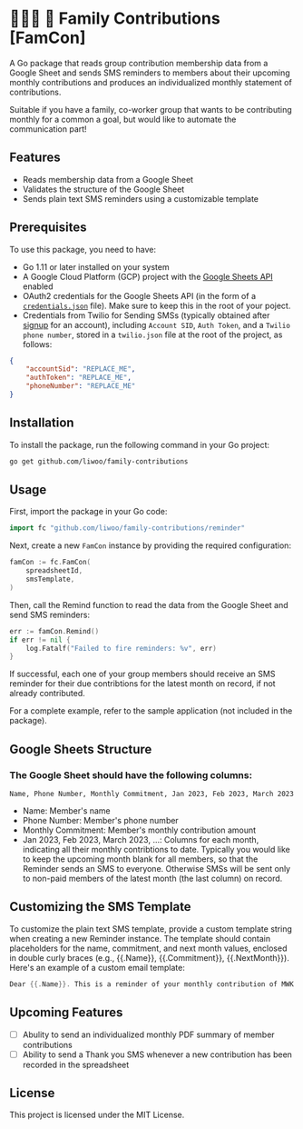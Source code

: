 # 👨‍👩‍👦 📲 Family Contributions [FamCon]
A Go package that reads group contribution membership data from a Google Sheet and sends SMS reminders to members about their upcoming monthly contributions and produces an individualized monthly statement of contributions.

Suitable if you have a family, co-worker group that wants to be contributing monthly for a common a goal, but would like to automate the communication part!

## Features

- Reads membership data from a Google Sheet
- Validates the structure of the Google Sheet
- Sends plain text SMS reminders using a customizable template

## Prerequisites

To use this package, you need to have:

- Go 1.11 or later installed on your system
- A Google Cloud Platform (GCP) project with the [Google Sheets API](https://developers.google.com/sheets/api/guides/concepts) enabled
- OAuth2 credentials for the Google Sheets API (in the form of a [`credentials.json`](https://console.cloud.google.com/apis/credentials) file). Make sure to keep this in the root of your poject.
- Credentials from Twilio for Sending SMSs (typically obtained after [signup](https://www.twilio.com/try-twilio) for an account), including `Account SID`, `Auth Token`, and a `Twilio phone number`, stored in a `twilio.json` file at the root of the project, as follows:

```json
{
    "accountSid": "REPLACE_ME",
    "authToken": "REPLACE_ME",
    "phoneNumber": "REPLACE_ME"
}
```

## Installation

To install the package, run the following command in your Go project:

```bash
go get github.com/liwoo/family-contributions
```

## Usage

First, import the package in your Go code:

```go
import fc "github.com/liwoo/family-contributions/reminder"
```

Next, create a new `FamCon` instance by providing the required configuration:

```go
famCon := fc.FamCon(
	spreadsheetId,
	smsTemplate,
)
```

Then, call the Remind function to read the data from the Google Sheet and send SMS reminders:

```go
err := famCon.Remind()
if err != nil {
	log.Fatalf("Failed to fire reminders: %v", err)
}
```

If successful, each one of your group members should receive an SMS reminder for their due contribtions for the latest month on record, if not already contributed.

For a complete example, refer to the sample application (not included in the package).

## Google Sheets Structure

### The Google Sheet should have the following columns:

```csv
Name, Phone Number, Monthly Commitment, Jan 2023, Feb 2023, March 2023
```
* Name: Member's name
* Phone Number: Member's phone number
* Monthly Commitment: Member's monthly contribution amount
* Jan 2023, Feb 2023, March 2023, ...: Columns for each month, indicating all their monthly contribtions to date.  Typically you would like to keep the upcoming month blank for all members, so that the Reminder sends an SMS to everyone.  Otherwise SMSs will be sent only to non-paid members of the latest month (the last column) on record.

## Customizing the SMS Template
To customize the plain text SMS template, provide a custom template string when creating a new Reminder instance. The template should contain placeholders for the name, commitment, and next month values, enclosed in double curly braces (e.g., {{.Name}}, {{.Commitment}}, {{.NextMonth}}).
Here's an example of a custom email template:

```go
Dear {{.Name}}. This is a reminder of your monthly contribution of MWK {{.Commitment}} for the month of {{.NextMonth}}.
```

## Upcoming Features

- [ ] Abulity to send an individualized monthly PDF summary of member contributions
- [ ] Ability to send a Thank you SMS whenever a new contribution has been recorded in the spreadsheet

## License
This project is licensed under the MIT License.

